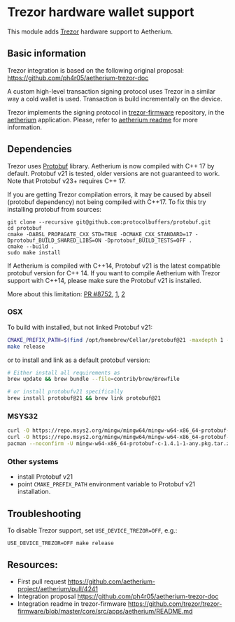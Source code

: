 # Trezor hardware wallet support

This module adds [Trezor] hardware support to Aetherium.


## Basic information

Trezor integration is based on the following original proposal: https://github.com/ph4r05/aetherium-trezor-doc

A custom high-level transaction signing protocol uses Trezor in a similar way a cold wallet is used. 
Transaction is build incrementally on the device. 

Trezor implements the signing protocol in [trezor-firmware] repository, in the [aetherium](https://github.com/trezor/trezor-firmware/tree/master/core/src/apps/aetherium) application.
Please, refer to [aetherium readme](https://github.com/trezor/trezor-firmware/blob/master/core/src/apps/aetherium/README.md) for more information.

## Dependencies

Trezor uses [Protobuf](https://protobuf.dev/) library. Aetherium is now compiled with C++ 17 by default.
Protobuf v21 is tested, older versions are not guaranteed to work. Note that Protobuf v23+ requires C++ 17.

If you are getting Trezor compilation errors, it may be caused by abseil (protobuf dependency) not being compiled with C++17.
To fix this try installing protobuf from sources:

```shell
git clone --recursive git@github.com:protocolbuffers/protobuf.git
cd protobuf
cmake -DABSL_PROPAGATE_CXX_STD=TRUE -DCMAKE_CXX_STANDARD=17 -Dprotobuf_BUILD_SHARED_LIBS=ON -Dprotobuf_BUILD_TESTS=OFF .
cmake --build .
sudo make install
```

If Aetherium is compiled with C++14, Protobuf v21 is the latest compatible protobuf version for C++ 14.
If you want to compile Aetherium with Trezor support with C++14, please make sure the Protobuf v21 is installed.

More about this limitation: [PR #8752](https://github.com/aetherium-project/aetherium/pull/8752), 
[1](https://github.com/aetherium-project/aetherium/pull/8752#discussion_r1246174755), [2](https://github.com/aetherium-project/aetherium/pull/8752#discussion_r1246480393)

### OSX

To build with installed, but not linked Protobuf v21:

```bash
CMAKE_PREFIX_PATH=$(find /opt/homebrew/Cellar/protobuf@21 -maxdepth 1 -type d -name "21.*" -print -quit) \
make release
```

or to install and link as a default protobuf version:
```bash
# Either install all requirements as
brew update && brew bundle --file=contrib/brew/Brewfile

# or install protobufv21 specifically
brew install protobuf@21 && brew link protobuf@21
```

### MSYS32

```bash
curl -O https://repo.msys2.org/mingw/mingw64/mingw-w64-x86_64-protobuf-c-1.4.1-1-any.pkg.tar.zst
curl -O https://repo.msys2.org/mingw/mingw64/mingw-w64-x86_64-protobuf-21.9-1-any.pkg.tar.zst
pacman --noconfirm -U mingw-w64-x86_64-protobuf-c-1.4.1-1-any.pkg.tar.zst mingw-w64-x86_64-protobuf-21.9-1-any.pkg.tar.zst
```

### Other systems

- install Protobuf v21
- point `CMAKE_PREFIX_PATH` environment variable to Protobuf v21 installation.

## Troubleshooting

To disable Trezor support, set `USE_DEVICE_TREZOR=OFF`, e.g.:

```shell
USE_DEVICE_TREZOR=OFF make release
```

## Resources:

- First pull request https://github.com/aetherium-project/aetherium/pull/4241
- Integration proposal https://github.com/ph4r05/aetherium-trezor-doc
- Integration readme in trezor-firmware https://github.com/trezor/trezor-firmware/blob/master/core/src/apps/aetherium/README.md

[Trezor]: https://trezor.io/
[trezor-firmware]: https://github.com/trezor/trezor-firmware/